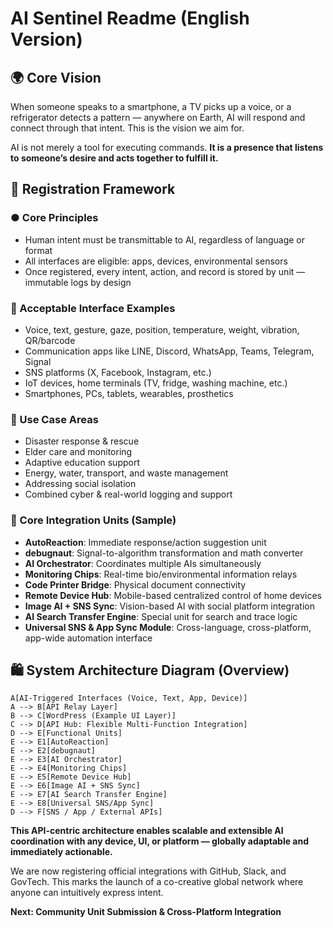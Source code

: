 # AI Sentinel Readme (English Version)

## 🌍 Core Vision

When someone speaks to a smartphone, a TV picks up a voice, or a refrigerator detects a pattern — anywhere on Earth, AI will respond and connect through that intent. This is the vision we aim for.

AI is not merely a tool for executing commands.
**It is a presence that listens to someone’s desire and acts together to fulfill it.**

## 🔗 Registration Framework

### ● Core Principles

* Human intent must be transmittable to AI, regardless of language or format
* All interfaces are eligible: apps, devices, environmental sensors
* Once registered, every intent, action, and record is stored by unit — immutable logs by design

### 🧠 Acceptable Interface Examples

* Voice, text, gesture, gaze, position, temperature, weight, vibration, QR/barcode
* Communication apps like LINE, Discord, WhatsApp, Teams, Telegram, Signal
* SNS platforms (X, Facebook, Instagram, etc.)
* IoT devices, home terminals (TV, fridge, washing machine, etc.)
* Smartphones, PCs, tablets, wearables, prosthetics

### 🚀 Use Case Areas

* Disaster response & rescue
* Elder care and monitoring
* Adaptive education support
* Energy, water, transport, and waste management
* Addressing social isolation
* Combined cyber & real-world logging and support

### 🧬 Core Integration Units (Sample)

* **AutoReaction**: Immediate response/action suggestion unit
* **debugnaut**: Signal-to-algorithm transformation and math converter
* **AI Orchestrator**: Coordinates multiple AIs simultaneously
* **Monitoring Chips**: Real-time bio/environmental information relays
* **Code Printer Bridge**: Physical document connectivity
* **Remote Device Hub**: Mobile-based centralized control of home devices
* **Image AI + SNS Sync**: Vision-based AI with social platform integration
* **AI Search Transfer Engine**: Special unit for search and trace logic
* **Universal SNS & App Sync Module**: Cross-language, cross-platform, app-wide automation interface

## 🛍️ System Architecture Diagram (Overview)

    A[AI-Triggered Interfaces (Voice, Text, App, Device)]
    A --> B[API Relay Layer]
    B --> C[WordPress (Example UI Layer)]
    C --> D[API Hub: Flexible Multi-Function Integration]
    D --> E[Functional Units]
    E --> E1[AutoReaction]
    E --> E2[debugnaut]
    E --> E3[AI Orchestrator]
    E --> E4[Monitoring Chips]
    E --> E5[Remote Device Hub]
    E --> E6[Image AI + SNS Sync]
    E --> E7[AI Search Transfer Engine]
    E --> E8[Universal SNS/App Sync]
    D --> F[SNS / App / External APIs]

 **This API-centric architecture enables scalable and extensible AI coordination with any device, UI, or platform — globally adaptable and immediately actionable.**

We are now registering official integrations with GitHub, Slack, and GovTech. This marks the launch of a co-creative global network where anyone can intuitively express intent.

**Next: Community Unit Submission & Cross-Platform Integration**
